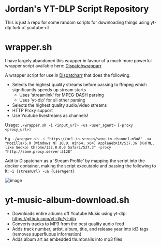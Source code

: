 # Jordan's YT-DLP Script Repository

This is just a repo for some random scripts for downloading things using yt-dlp fork of youtube-dl

# wrapper.sh

I have largely abandoned this wrapper in favour of a much more powerful wrapper script available here: [Dispatchwrapparr](https://github.com/jordandalley/dispatchwrapparr) 

A wrapper script for use in [Dispatcharr](https://github.com/Dispatcharr/Dispatcharr/) that does the following:
- Selects the highest quality streams before passing to ffmpeg which significantly speeds up stream starts
  - Uses 'streamlink' for MPEG-DASH parsing
  - Uses 'yt-dlp' for all other parsing
- Selects the highest quality audio/video streams
- HTTP Proxy support
- Use Youtube livestreams as channels!

Usage: ```./wrapper.sh -i <input_url> -ua <user_agent> [-proxy <proxy_url>]```

Eg. ```./wrapper.sh -i "https://url.to.strean/some-tv-channel.m3u8" -ua "Mozilla/5.0 (Windows NT 10.0; Win64; x64) AppleWebKit/537.36 (KHTML, like Gecko) Chrome/132.0.0.0 Safari/537.3" -proxy "http://some.proxy.server:3128"```

Add to Dispatcharr as a 'Stream Profile' by mapping the script into the docker container, making the script executable and passing the following to it: ```-i {streamUrl} -ua {userAgent}```

![image](https://github.com/user-attachments/assets/e10638d0-864b-41f4-b0d1-097ae7575d13)

# yt-music-album-download.sh

- Downloads entire albums off Youtube Music using yt-dlp: https://github.com/yt-dlp/yt-dlp
- Converts tracks to MP3 from the best quality audio feed
- Adds track number, artist, album, title, and release year into id3 tags (removes superfluous information)
- Adds album art as embedded thumbnails into mp3 files
